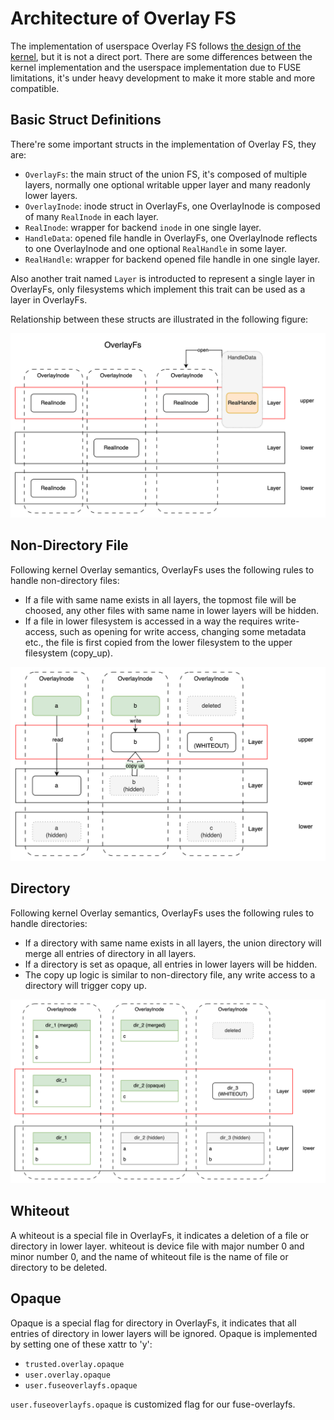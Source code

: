 # Architecture of Overlay FS

The implementation of userspace Overlay FS follows [the design of the kernel](https://docs.kernel.org/filesystems/overlayfs.html),
but it is not a direct port. 
There are some differences between the kernel implementation and the userspace implementation due to FUSE limitations,
it's under heavy development to make it more stable and more compatible.

## Basic Struct Definitions

There're some important structs in the implementation of Overlay FS, they are:

* `OverlayFs`: the main struct of the union FS, it's composed of multiple layers, normally one optional writable upper layer and many readonly lower layers.
* `OverlayInode`: inode struct in OverlayFs, one OverlayInode is composed of many `RealInode` in each layer.
* `RealInode`: wrapper for backend `inode` in one single layer.
* `HandleData`: opened file handle in OverlayFs, one OverlayInode reflects to one OverlayInode and one optional `RealHandle` in some layer.
* `RealHandle`: wrapper for backend opened file handle in one single layer.

Also another trait named `Layer` is introducted to represent a single layer in OverlayFs, only filesystems which implement this trait can be used as a layer in OverlayFs.

Relationship between these structs are illustrated in the following figure:

![OverlayFs Structs](./images/overlayfs_structs.png)

## Non-Directory File

Following kernel Overlay semantics, OverlayFs uses the following rules to handle non-directory files:

* If a file with same name exists in all layers, the topmost file will be choosed, any other files with same name in lower layers will be hidden.
* If a file in lower filesystem is accessed in a way the requires write-access, such as opening for write access, changing some metadata etc., 
the file is first copied from the lower filesystem to the upper filesystem (copy_up).

![OverlayFs Non-Directory File](./images/overlayfs_non_dir_file.png)

## Directory

Following kernel Overlay semantics, OverlayFs uses the following rules to handle directories:

* If a directory with same name exists in all layers, the union directory will merge all entries of directory in all layers.
* If a directory is set as opaque, all entries in lower layers will be hidden.
* The copy up logic is similar to non-directory file, any write access to a directory will trigger copy up.

![OverlayFs Directory](./images/overlayfs_dir.png)

## Whiteout

A whiteout is a special file in OverlayFs, it indicates a deletion of a file or directory in lower layer.
whiteout is device file with major number 0 and minor number 0, 
and the name of whiteout file is the name of file or directory to be deleted.

## Opaque

Opaque is a special flag for directory in OverlayFs, it indicates that all entries of directory in lower layers will be ignored.
Opaque is implemented by setting one of these xattr to 'y':

* `trusted.overlay.opaque`
* `user.overlay.opaque`
* `user.fuseoverlayfs.opaque`

`user.fuseoverlayfs.opaque` is customized flag for our fuse-overlayfs.

